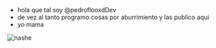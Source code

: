 -  hola que tal soy @pedroflooxdDev
- de vez al tanto programo cosas por aburrimiento y las publico aqui
- yo mama

![nashe](https://media.tenor.com/FR7VEYq4wv4AAAAC/pipe-bomb.gif)

<!---
-pampu y pollo
--->
